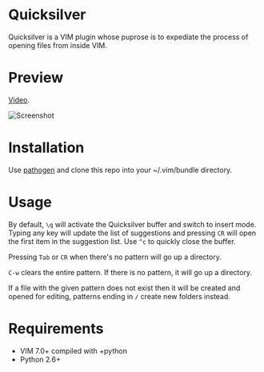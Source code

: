 Quicksilver
===========

Quicksilver is a VIM plugin whose puprose is to expediate the process of
opening files from inside VIM.

# Preview

[Video](http://www.youtube.com/watch?v=Jq3tQL_r9BY).

![Screenshot](http://farm4.static.flickr.com/3497/5699173083_56198782fe_z.jpg)

# Installation

Use [pathogen][1] and clone this repo into your ~/.vim/bundle directory.

# Usage

By default, `\q` will activate the Quicksilver buffer and switch to
insert mode. Typing any key will update the list of suggestions and
pressing `CR` will open the first item in the suggestion list. Use `^c`
to quickly close the buffer.

Pressing `Tab` or `CR` when there's no pattern will go up a directory.

`C-w` clears the entire pattern. If there is no pattern, it will go up a
directory.

If a file with the given pattern does not exist then it will be created
and opened for editing, patterns ending in `/` create new folders
instead.

# Requirements

* VIM 7.0+ compiled with +python
* Python 2.6+

[1]: http://github.com/tpope/vim-pathogen
